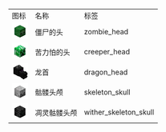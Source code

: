 <table>
	<tablebody>
		<tr>
			<td>图标</td>
			<td>名称</td>
			<td>标签</td>
		</tr>
		<tr>
			<td><img src="../../mc_icon/decorations/head/zombie_head.png"></td>
			<td>僵尸的头</td>
			<td>zombie_head</td>
		</tr>
		<tr>
			<td><img src="../../mc_icon/decorations/head/creeper_head.png"></td>
			<td>苦力怕的头</td>
			<td>creeper_head</td>
		</tr>
		<tr>
			<td><img src="../../mc_icon/decorations/head/dragon_head.png"></td>
			<td>龙首</td>
			<td>dragon_head</td>
		</tr>
		<tr>
			<td><img src="../../mc_icon/decorations/skeleton_skull.png"></td>
			<td>骷髅头颅</td>
			<td>skeleton_skull</td>
		</tr>
		<tr>
			<td><img src="../../mc_icon/decorations/head/wither_skeleton_skull.png"></td>
			<td>凋灵骷髅头颅</td>
			<td>wither_skeleton_skull</td>
		</tr>
	</tablebody>
</table>